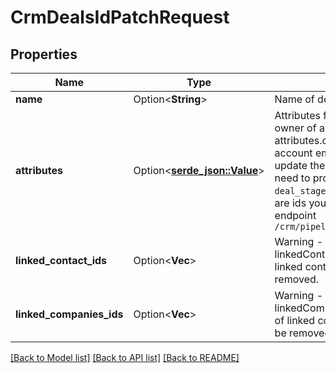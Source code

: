 # CrmDealsIdPatchRequest

## Properties

Name | Type | Description | Notes
------------ | ------------- | ------------- | -------------
**name** | Option<**String**> | Name of deal | [optional]
**attributes** | Option<[**serde_json::Value**](.md)> | Attributes for deal update  To assign owner of a Deal you can send attributes.deal_owner and utilize the account email or ID.  If you wish to update the pipeline of a deal you need to provide the `pipeline` and the `deal_stage`  Pipeline and deal_stage are ids you can fetch using this endpoint `/crm/pipeline/details/{pipelineID}`  | [optional]
**linked_contact_ids** | Option<**Vec<i64>**> | Warning - Using PATCH on linkedContactIds replaces the list of linked contacts. Omitted IDs will be removed. | [optional]
**linked_companies_ids** | Option<**Vec<String>**> | Warning - Using PATCH on linkedCompaniesIds replaces the list of linked contacts. Omitted IDs will be removed. | [optional]

[[Back to Model list]](../README.md#documentation-for-models) [[Back to API list]](../README.md#documentation-for-api-endpoints) [[Back to README]](../README.md)



